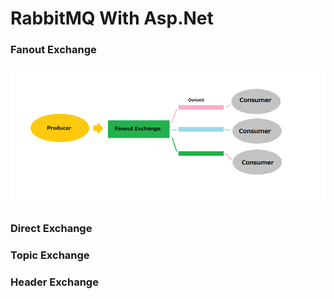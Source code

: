 # RabbitMQ With Asp.Net

### Fanout Exchange


![some](https://github.com/ElSenpai/RabbitMQ_AspNet/blob/master/asset/Fanout.png)


### Direct Exchange

### Topic Exchange

### Header Exchange

